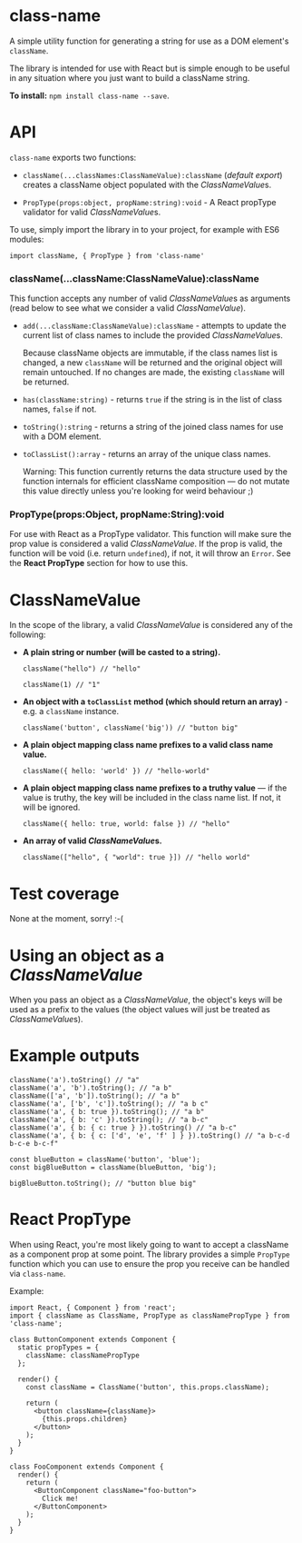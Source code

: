 class-name
===========
A simple utility function for generating a string for use as a DOM element's
`className`.

The library is intended for use with React but is simple enough to be useful in
any situation where you just want to build a className string.

**To install:** `npm install class-name --save`.

API
===
`class-name` exports two functions:

 * `className(...classNames:ClassNameValue):className` (*default export*) creates a className
   object populated with the *ClassNameValue*s.

 * `PropType(props:object, propName:string):void` - A React propType validator for valid *ClassNameValue*s.

To use, simply import the library in to your project, for example with ES6 modules:

`import className, { PropType } from 'class-name'`

### className(...className:ClassNameValue):className

This function accepts any number of valid *ClassNameValue*s as arguments
(read below to see what we consider a valid *ClassNameValue*).

 * `add(...className:ClassNameValue):className` - attempts to update the current
   list of class names to include the provided *ClassNameValue*s.

   Because className objects are immutable, if the class names list is changed,
   a new `className` will be returned and the original object will remain
   untouched. If no changes are made, the existing `className` will be returned.

 * `has(className:string)` - returns `true` if the string is in the list of class
   names, `false` if not.

 * `toString():string` - returns a string of the joined class names for use
   with a DOM element.

 * `toClassList():array` - returns an array of the unique class names.

    Warning: This function currently returns the data structure used by the
    function internals for efficient className composition — do not mutate this
    value directly unless you're looking for weird behaviour ;)

### PropType(props:Object, propName:String):void

For use with React as a PropType validator. This function will make sure the
prop value is considered a valid *ClassNameValue*. If the prop is valid, the
function will be void (i.e. return  `undefined`), if not, it will throw an
`Error`. See the **React PropType** section for how to use this.

# ClassNameValue

In the scope of the library, a valid *ClassNameValue* is considered any of the
following:

  * **A plain string or number (will be casted to a string).**

    `className("hello") // "hello"`

    `className(1) // "1"`

  * **An object with a `toClassList` method (which should return an array)** - e.g. a `className` instance.

    `className('button', className('big')) // "button big"`

  * **A plain object mapping class name prefixes to a valid class name value.**

    `className({ hello: 'world' }) // "hello-world"`

  * **A plain object mapping class name prefixes to a truthy value** — if the value
    is truthy, the key will be included in the class name list. If not, it will
    be ignored.

    `className({ hello: true, world: false }) // "hello"`

  * **An array of valid *ClassNameValue*s.**

    `className(["hello", { "world": true }]) // "hello world"`

# Test coverage

None at the moment, sorry! :-(

# Using an object as a *ClassNameValue*

When you pass an object as a  *ClassNameValue*, the object's keys will be used
as a prefix to the values (the object values will just be treated as *ClassNameValue*s).

# Example outputs

    className('a').toString() // "a"
    className('a', 'b').toString(); // "a b"
    className(['a', 'b']).toString(); // "a b"
    className('a', ['b', 'c']).toString(); // "a b c"
    className('a', { b: true }).toString(); // "a b"
    className('a', { b: 'c' }).toString(); // "a b-c"
    className('a', { b: { c: true } }).toString() // "a b-c"
    className('a', { b: { c: ['d', 'e', 'f' ] } }).toString() // "a b-c-d b-c-e b-c-f"

    const blueButton = className('button', 'blue');
    const bigBlueButton = className(blueButton, 'big');

    bigBlueButton.toString(); // "button blue big"

# React PropType

When using React, you're most likely going to want to accept a className as a
component prop at some point. The library provides a simple `PropType` function
which you can use to ensure the prop you receive can be handled via `class-name`.

Example:

    import React, { Component } from 'react';
    import { className as ClassName, PropType as classNamePropType } from 'class-name';

    class ButtonComponent extends Component {
      static propTypes = {
        className: classNamePropType
      };

      render() {
        const className = ClassName('button', this.props.className);

        return (
          <button className={className}>
            {this.props.children}
          </button>
        );
      }
    }

    class FooComponent extends Component {
      render() {
        return (
          <ButtonComponent className="foo-button">
            Click me!
          </ButtonComponent>
        );
      }
    }
